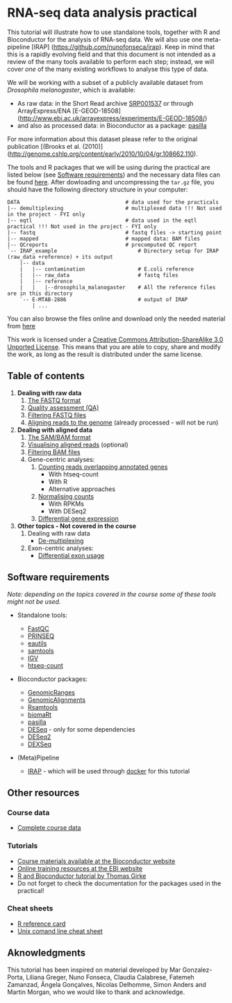 # RNA-seq data analysis practical

This tutorial will illustrate how to use standalone tools, together with R and Bioconductor for the analysis of RNA-seq data. We will also use one meta-pipeline [IRAP] (https://github.com/nunofonseca/irap). Keep in mind that this is a rapidly evolving field and that this document is not intended as a review of the many tools available to perform each step; instead, we will cover *one* of the many existing workflows to analyse this type of data.

We will be working with a subset of a publicly available dataset from *Drosophila melanogaster*, which is available:
* As raw data: in the Short Read archive [SRP001537](http://www.ebi.ac.uk/ena/data/view/SRP001537) or through ArrayExpress/ENA [E-GEOD-18508] (http://www.ebi.ac.uk/arrayexpress/experiments/E-GEOD-18508/)
* and also as processed data: in Bioconductor as a package: [pasilla](http://www.bioconductor.org/packages/release/data/experiment/html/pasilla.html)

For more information about this dataset please refer to the original publication [(Brooks et al. (2010)] (http://genome.cshlp.org/content/early/2010/10/04/gr.108662.110).

The tools and R packages that we will be using during the practical are listed below (see [Software requirements](https://github.com/Functional-Genomics/TeachingMaterial#software-requirements)) and the necessary data files can be found [here](http://www.ebi.ac.uk/~mitra/courses/CG15/RNASeq.tar.gz). After dowloading and uncompressing the `tar.gz` file, you should have the following directory structure in your computer:

```
DATA                                  # data used for the practicals
|-- demultiplexing                    # multiplexed data !!! Not used in the project - FYI only
|-- eqtl                              # data used in the eqtl practical !!! Not used in the project - FYI only
|-- fastq                             # fastq files -> starting point
|-- mapped                            # mapped data: BAM files
|-- QCreports                         # precomputed QC report
`-- IRAP_example                          # Directory setup for IRAP (raw_data +reference) + its output
    |-- data
    |   |-- contamination                 # E.coli reference
    |   |-- raw_data                      # fastq files
    |   |-- reference
    |   |   |--drosophila_malanogaster    # All the reference files are in this directory
    `-- E-MTAB-2886                       # output of IRAP
        | ...
```

You can also browse the files online and download only the needed material from [here](http://www.ebi.ac.uk/~mitra/courses/CancerGenomics)

This work is licensed under a [Creative Commons Attribution-ShareAlike 3.0 Unported License](http://creativecommons.org/licenses/by-sa/3.0/deed.en_US). This means that you are able to copy, share and modify the work, as long as the result is distributed under the same license.

## Table of contents

1. **Dealing with raw data**
    1. [The FASTQ format](doc/11.fastq.md)
    2. [Quality assessment (QA)](doc/12.qa.md)
    3. [Filtering FASTQ files](doc/13.filtering_fastq.md)
    4. [Aligning reads to the genome](doc/15.aligning.md) (already processed - will not be run)
2. **Dealing with aligned data**
    1. [The SAM/BAM format](doc/21.bam.md)
    1. [Visualising aligned reads](doc/22.visualising.md) (optional)
    1. [Filtering BAM files](doc/23.filtering_bam.md)
    2. Gene-centric analyses:
        1. [Counting reads overlapping annotated genes](doc/24.counting.md)
            * With htseq-count
            * With R
            * Alternative approaches
        1. [Normalising counts](doc/25.normalising.md)
            * With RPKMs
            * With DESeq2
        1. [Differential gene expression](doc/26.de.md)
3. **Other topics - Not covered in the course**
     1. Dealing with raw data
           * [De-multiplexing](doc/14.demultiplexing.md)
     1. Exon-centric analyses:
           * [Differential exon usage](doc/27.deu.md)


## Software requirements
*Note: depending on the topics covered in the course some of these tools might not be used.*

* Standalone tools:
  * [FastQC](http://www.bioinformatics.babraham.ac.uk/projects/fastqc/)
  * [PRINSEQ](http://prinseq.sourceforge.net/)
  * [eautils](https://code.google.com/p/ea-utils/)
  * [samtools](http://sourceforge.net/projects/samtools/)
  * [IGV](http://www.broadinstitute.org/software/igv/download)
  * [htseq-count](http://www-huber.embl.de/users/anders/HTSeq/doc/count.html)

* Bioconductor packages:
  * [GenomicRanges](http://www.bioconductor.org/packages/release/bioc/html/GenomicRanges.html)
  * [GenomicAlignments](http://www.bioconductor.org/packages/release/bioc/html/GenomicAlignments.html)
  * [Rsamtools](http://www.bioconductor.org/packages/release/bioc/html/Rsamtools.html)
  * [biomaRt](http://www.bioconductor.org/packages/release/bioc/html/biomaRt.html)
  * [pasilla](http://www.bioconductor.org/packages/release/data/experiment/html/pasilla.html)
  * [DESeq](http://www.bioconductor.org/packages/2.13/bioc/html/DESeq.html) - only for some dependencies
  * [DESeq2](http://www.bioconductor.org/packages/2.13/bioc/html/DESeq2.html)
  * [DEXSeq](http://www.bioconductor.org/packages/2.13/bioc/html/DEXSeq.html)

* (Meta)Pipeline
  * [IRAP](https://github.com/nunofonseca/irap) - which will be used through [docker](http://docs.docker.com/) for this tutorial

## Other resources

### Course data
* [Complete course data](http://www.ebi.ac.uk/~mitra/courses/CancerGenomics)

### Tutorials
* [Course materials available at the Bioconductor website](http://www.bioconductor.org/help/course-materials/)
* [Online training resources at the EBI website](http://www.ebi.ac.uk/training/online/course-list?topic%5B%5D=13&views_exposed_form_focused_field=)
* [R and Bioconductor tutorial by Thomas Girke](http://manuals.bioinformatics.ucr.edu/home/R_BioCondManual)
* Do not forget to check the documentation for the packages used in the practical!

### Cheat sheets
* [R reference card](http://cran.r-project.org/doc/contrib/Short-refcard.pdf)
* [Unix comand line cheat sheet](http://sites.tufts.edu/cbi/files/2013/01/linux_cheat_sheet.pdf)


## Aknowledgments
This tutorial has been inspired on material developed by Mar Gonzalez-Porta, Liliana Greger, Nuno Fonseca, Claudia Calabrese, Fatemeh Zamanzad, Ângela Gonçalves, Nicolas Delhomme, Simon Anders and Martin Morgan, who we would like to thank and acknowledge. 
